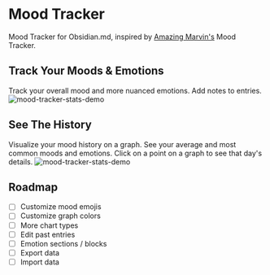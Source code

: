 # Mood Tracker
Mood Tracker for Obsidian.md, inspired by [Amazing Marvin's](https://amazingmarvin.com/) Mood Tracker.

## Track Your Moods & Emotions
Track your overall mood and more nuanced emotions.
Add notes to entries.
![mood-tracker-stats-demo](https://user-images.githubusercontent.com/36126057/235359391-177d314c-ffca-47fd-844d-f97179d0ee6a.gif)


## See The History
Visualize your mood history on a graph.
See your average and most common moods and emotions.
Click on a point on a graph to see that day's details.
![mood-tracker-stats-demo](https://user-images.githubusercontent.com/36126057/235359375-14337714-6e4b-440a-81a3-fbe42bbeb4c2.gif)


## Roadmap
- [ ] Customize mood emojis
- [ ] Customize graph colors
- [ ] More chart types
- [ ] Edit past entries
- [ ] Emotion sections / blocks
- [ ] Export data
- [ ] Import data
